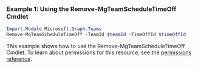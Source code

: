 ### Example 1: Using the Remove-MgTeamScheduleTimeOff Cmdlet
```powershell
Import-Module Microsoft.Graph.Teams
Remove-MgTeamScheduleTimeOff -TeamId $teamId -TimeOffId $timeOffId
```
This example shows how to use the Remove-MgTeamScheduleTimeOff Cmdlet.
To learn about permissions for this resource, see the [permissions reference](/graph/permissions-reference).
